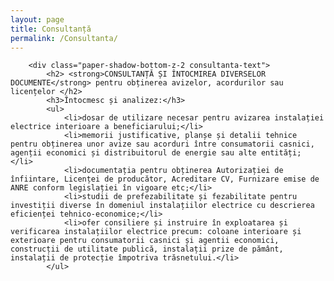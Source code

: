 ```yaml
---
layout: page
title: Consultanță
permalink: /Consultanta/
---
```


<div class="consultanta"></div>
<div class="consultanta-wrapper">

        <div class="paper-shadow-bottom-z-2 consultanta-text">
            <h2> <strong>CONSULTANȚĂ ȘI ÎNTOCMIREA DIVERSELOR DOCUMENTE</strong> pentru obținerea avizelor, acordurilor sau licențelor </h2>
            <h3>Întocmesc și analizez:</h3>
            <ul>
                <li>dosar de utilizare necesar pentru avizarea instalației electrice interioare a beneficiarului;</li>
                <li>memorii justificative, planșe și detalii tehnice pentru obținerea unor avize sau acorduri între consumatorii casnici, agenții economici și distribuitorul de energie sau alte entități; </li>
                <li>documentația pentru obținerea Autorizației de înfiintare, Licenței de producător, Acreditare CV, Furnizare emise de ANRE conform legislației în vigoare etc;</li>
                <li>studii de prefezabilitate și fezabilitate pentru investiții diverse în domeniul instalațiilor electrice cu descrierea eficienței tehnico-economice;</li>
                <li>ofer consiliere și instruire în exploatarea și verificarea instalațiilor electrice precum: coloane interioare și exterioare pentru consumatorii casnici și agentii economici, construcții de utilitate publică, instalații prize de pământ, instalații de protecție împotriva trăsnetului.</li>
            </ul>
       
</div>
</div>